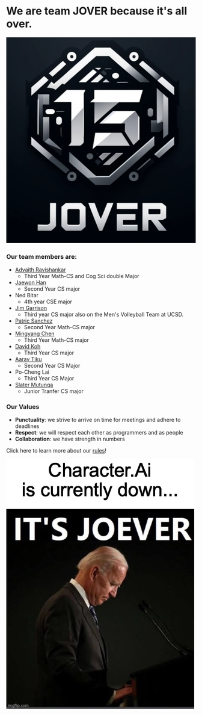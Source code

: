 # We are team JOVER because it's all over.
![Jover](https://github.com/cse110-sp24-group15/cse110-sp24-group15/blob/main/admin/branding/logo.png)

### Our team members are:
- [Advaith Ravishankar](https://github.com/AdvaithRavishankar)
   - Third Year Math-CS and Cog Sci double Major    
- [Jaewon Han](https://github.com/rabongHan)
   - Second Year CS major
- Ned Bitar
   -   4th year CSE major 
- [Jim Garrison](https://jimgarr.github.io/Pages/)  
   - Third year CS major also on the Men's Volleyball Team at UCSD. 
- [Patric Sanchez](https://github.com/ptsanchez)
   - Second Year Math-CS major
- [Mingyang Chen](https://github.com/cmy0357)
   -  Third Year Math-CS major
- [David Koh](https://github.com/minidawie)
   - Third Year CS major
- [Aarav Tiku](https://github.com/aaravtiku)
   - Second Year CS Major
- Po-Cheng Lai
   - Third Year CS Major 
- [Slater Mutunga](https://github.com/slatermutunga)
   - Junior Tranfer CS major

### Our Values
- **Punctuality**: we strive to arrive on time for meetings and adhere to deadlines
- **Respect**: we will respect each other as programmers and as people
- **Collaboration**: we have strength in numbers

Click here to learn more about our [rules](https://github.com/cse110-sp24-group15/cse110-sp24-group15/blob/main/admin/misc/rules.md)!

![Joe](https://github.com/cse110-sp24-group15/cse110-sp24-group15/blob/main/admin/branding/inspiration.png)
